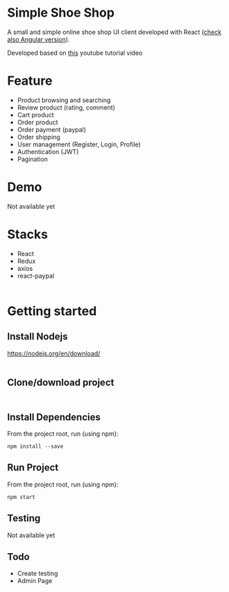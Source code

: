 # Simple Shoe Shop

A small and simple online shoe shop UI client developed with React ([check also Angular version](https://github.com/MiftahSalam/shoeshop-angular-client)).

Developed based on [this](https://www.youtube.com/watch?v=1NWBO8L81J8&list=PLE_Uj9ql8q9_MVzY0bMQPERz4Yulo3We4&index=1) youtube tutorial video

# Feature

- Product browsing and searching
- Review product (rating, comment)
- Cart product
- Order product
- Order payment (paypal)
- Order shipping
- User management (Register, Login, Profile)
- Authentication (JWT)
- Pagination

# Demo

Not available yet

# Stacks

- React
- Redux
- axios
- react-paypal
  <br /><br />

# Getting started

## Install Nodejs

https://nodejs.org/en/download/
<br /><br />

## Clone/download project <br /><br />

## Install Dependencies

From the project root, run (using npm):

```
npm install --save
```

## Run Project

From the project root, run (using npm):

```
npm start
```

## Testing

Not available yet

## Todo

- Create testing
- Admin Page

